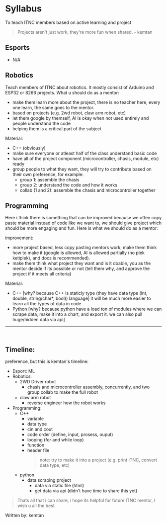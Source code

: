 # Syllabus
To teach ITNC members based on active learning and project
> Projects aren't just work, they're more fun when shared. - kemtan

## Esports
- N/A

## Robotics
Teach members of ITNC about robotics. It mostly consist of Arduino and ESP32 or 8266 projects. What u should do as a mentor:
- make them learn more about the project, there is no teacher here, every one learn, the same goes to the mentor.
- based on projects (e.g. 2wd robot, claw arm robot, etc)
- let them google by themself, AI is okay when not used entirely and people understand the code
- helping them is a critical part of the subject

Material:
- C++ (obviously)
- make sure everyone or atleast half of the class understand basic code
- have all of the project component (microcontroller, chasis, module, etc) ready
- group people to what they want, they will try to contribute based on their own preference, for example:
    - group 1: assemble the chasis
    - group 2: understand the code and how it works
    - collab (1 and 2): assemble the chasis and microcontroller together 

## Programming
Here i think there is something that can be improved because we often copy paste material instead of code like we want to, we should give project which should be more engaging and fun. Here is what we should do as a mentor:

improvement:
 - more project based, less copy pasting mentors work, make them think how to make it (google is allowed, AI is allowed partially (no plek ketiplek), and docs is recommended).
 - make them think what project they want and is it doable, you as the mentor decide if its possible or not (tell them why, and approve the project if it meets all criteria)

 Material:
 - C++ [why? because C++ is staticly type (they have data type (int, double, string/char*, bool)) language] it will be much more easier to learn all the types of data in code
 - Python [why? because python have a load ton of modules where we can scrape data, make it into a chart, and export it. we can also pull huge/hidden data via api]

---
<br>

 ## Timeline:  
preference, but this is kemtan's timeline:  
- Esport: ML
- Robotics:
    - 2WD Driver robot
        - chasis and microcontroller assembly, concurrently, and two group collab to make the full robot
    - claw arm robot
        - reverse engineer how the robot works
- Programming:
    - C++
        - variable
        - data type
        - cin and cout
        - code order (define, input, prosess, ouput)
        - looping (for and while loop)
        - function
        - header file
            > note: try to make it into a project (e.g. print ITNC, convert data type, etc)
    - python
        - data scraping project
            - data via static file (html)
            - get data via api (didn't have time to share this yet)

> Thats all that i can share, i hope its helpful for future ITNC mentor, I wish u all the best

Written by: kemtan
